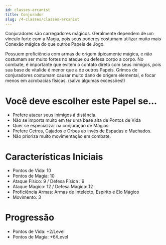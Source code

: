 ```yaml
---
id: classes-arcanist
title: Conjurador
slug: /4-classes/classes-arcanist
---
```


Conjuradores são carregadores mágicos. Geralmente dependem de um vínculo forte com a Magia, pois seus poderes costumam utilizar muito mais Conexão mágica do que outros Papeis de Jogo.

Possuem proficiência com armas de origem tipicamente mágica, e não costumam ser muito fortes no ataque ou defesa corpo a corpo.
No combate, é importante que evitem o contato direto com seus inimigos, pois sua base de vitalide é menor que a de outros Papeis.
Grimos de conjuradores costumam causar muito dano de origem elemental, e focar menos em acrobacias físicas. (salvo algumas excessões!)

# Você deve escolher este Papel se...

- Prefere atacar seus inimigos á distância.
- Não se importa muito em ter uma base alta de Pontos de Vida
- Quer se especializar na conjuração de Magias.
- Prefere Cetros, Cajados e Orbes ao invés de Espadas e Machados.
- Não prioriza muito movimentação em combate.

# Características Iniciais

- Pontos de Vida: 10
- Pontos de Magia: 10
- Ataque Físico: 9  / Defesa Física : 9
- Ataque Magico: 12 / Defesa Magica: 12
- Proficiência Armas: Armas de Intelecto, Espírito e Elo Mágico
- Movimento: 3

# Progressão

- Pontos de Vida: +2/Level
- Pontos de Magia: +6/Level
